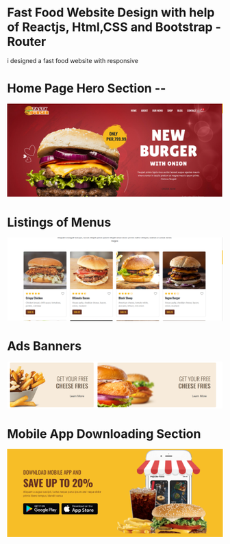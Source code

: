 # Fast Food Website Design with help of Reactjs, Html,CSS and Bootstrap - Router

i designed a fast food website with responsive 

# Home Page Hero Section --

![alt text](https://github.com/MuhammadShoaib495/Reactjs-Food-Web/blob/a9c5ae3a9a7fe7c706a9cb51e775fda2659ea9b3/html.PNG)


# Listings of Menus

![listingMenus](https://github.com/MuhammadShoaib495/Reactjs-Food-Web/blob/main/html2.PNG)


# Ads Banners
![adsbanner](https://github.com/MuhammadShoaib495/Reactjs-Food-Web/blob/main/html1.PNG)

# Mobile App Downloading Section
![mobileApp](https://github.com/MuhammadShoaib495/Reactjs-Food-Web/blob/main/html3.PNG)

